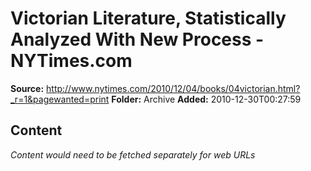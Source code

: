 # Victorian Literature, Statistically Analyzed With New Process - NYTimes.com

**Source:** http://www.nytimes.com/2010/12/04/books/04victorian.html?_r=1&pagewanted=print
**Folder:** Archive
**Added:** 2010-12-30T00:27:59




## Content
*Content would need to be fetched separately for web URLs*
